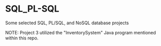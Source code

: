 # SQL_PL-SQL

Some selected SQL, PL/SQL, and NoSQL database projects

NOTE: Project 3 utilized the "InventorySystem" Java program mentioned within this repo. 

